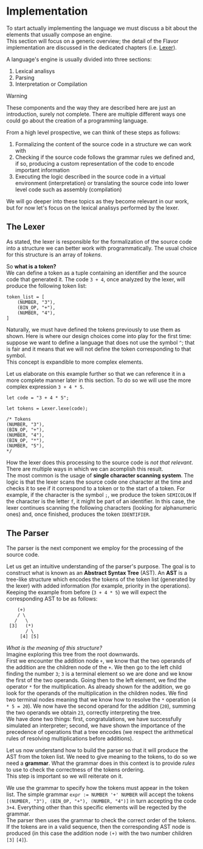 # Implementation

To start actually implementing the language we must discuss a bit about the
elements that usually compose an engine.  
This section will focus on a generic overview; the detail of the Flavor
implementation are discussed in the dedicated chapters (i.e. [Lexer](./lexer.md)).

A language's engine is usually divided into three sections:

1. Lexical analisys
2. Parsing
3. Interpretation or Compilation

> [!WARNING]
> These components and the way they are described here are just an introduction,
> surely not complete.
> There are multiple different ways one could go about the creation of a
> programming language.

From a high level prospective, we can think of these steps as follows:

1. Formalizing the content of the source code in a structure we can work with
2. Checking if the source code follows the grammar rules we defined and, if so,
   producing a custom representation of the code to encode important information
3. Executing the logic described in the source code in a virtual environment
   (interpretation) or translating the source code into lower level code such
   as assembly (compilation)

We will go deeper into these topics as they become relevant in our work, but for now
let's focus on the lexical analisys performed by the lexer.

## The Lexer

As stated, the lexer is responsible for the formalization of the source code
into a structure we can better work with programmatically.
The usual choice for this structure is an array of _tokens_.

So **what is a token?**  
We can define a token as a tuple containing an identifier and the source code
that generated it.
The code `3 + 4`, once analyzed by the lexer, will produce the following token
list:

```typescript:tokens
token_list = [
    (NUMBER, "3"),
    (BIN_OP, "+"),
    (NUMBER, "4"),
]
```

Naturally, we must have defined the tokens previously to use them as shown.
Here is where our design choices come into play for the first time: suppose we
want to define a language that does not use the symbol `^`; that is fair and it
means that we will not define the token corresponding to that symbol.  
This concept is expandible to more complex elements.

Let us elaborate on this example further so that we can reference it in a more
complete manner later in this section.
To do so we will use the more complex expression `3 + 4 * 5`.

```typescript:Lexing example
let code = "3 + 4 * 5";

let tokens = Lexer.lexe(code);

/* Tokens
(NUMBER, "3"),
(BIN_OP, "+"),
(NUMBER, "4"),
(BIN_OP, "*"),
(NUMBER, "5"),
*/
```

How the lexer does this processing to the source code is _not that relevant_.
There are multiple ways in which we can acomplish this result.  
The most common is the usage of **single character scanning system**.
The logic is that the lexer scans the source code one character at the time and
checks it to see if it correspond to a token or to the start of a token.
For example, if the character is the symbol `;`, we produce the token `SEMICOLON`
If the character is the letter `f`, it might be part of an identifier.
In this case, the lexer continues scanning the following characters (looking for alphanumeric ones) and,
once finished, produces the token `IDENTIFIER`.

## The Parser

The parser is the next component we employ for the processing of the source code.

Let us get an intuitive understanding of the parser's purpose.
The goal is to construct what is known as an **Abstract Syntax Tree** (AST).
An **AST** is a tree-like structure which encodes the tokens of the token list
(generated by the lexer) with added information (for example, priority in the
operations).  
Keeping the example from before (`3 + 4 * 5`) we will expect the corresponding
AST to be as follows:

```AST
    (+)
    / \
   /   \
 [3]   (*)
       / \
     [4] [5]
```

_What is the meaning of this structure?_  
Imagine exploring this tree from the root downwards.  
First we encounter the addition node `+`, we know that the two operands of
the addition are the children node of the `+`.
We then go to the left child finding the number `3`; `3` is a terminal element
so we are done and we know the first of the two operands.
Going then to the left element, we find the operator `*` for the multiplication.
As already shown for the addition, we go look for the operands of the
multiplication in the children nodes.
We find two terminal nodes meaning that we know how to resolve the `*` operation
(`4 * 5 = 20`).
We now have the second operand for the addition (`20`), summing the two operands
we obtain `23`, correctly interpreting the tree.  
We have done two things: first, congratulations, we have successfully simulated
an interpreter; second, we have shown the importance of the precedence of
operations that a tree encodes (we respect the arithmetical rules of resolving
multiplications before additions).

Let us now understand how to build the parser so that it will produce the AST
from the token list.
We need to give meaning to the tokens, to do so we need a **grammar**.
What the grammar does in this context is to provide _rules_ to use to check the
correctness of the tokens ordering.  
This step is important so we will reiterate on it.

We use the grammar to specify how the tokens must appear in the token list.
The simple grammar `expr := NUMBER '+' NUMBER` will accept the tokens `[(NUMBER, "3"),
(BIN_OP, "+"), (NUMBER, "4")]` in turn accepting the code `3+4`.
Everything other than this specific elements will be regected by the grammar.  
The parser then uses the grammar to check the correct order of the tokens.
If the tokens are in a valid sequence, then the corresponding AST node is
produced (in this case the addition node `(+)` with the two number children `[3]` `[4]`).
